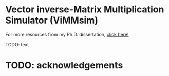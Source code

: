 # Vector inverse-Matrix Multiplication Simulator (ViMMsim)
For more resources from my Ph.D. dissertation, [click here!](https://github.com/jacobnrohan/phdDissertation)

TODO: text

# TODO: acknowledgements
